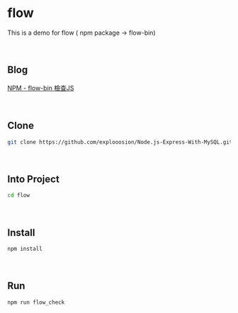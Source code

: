 # flow
This is a demo for flow ( npm package -> flow-bin)

　
## Blog
[NPM - flow-bin 檢查JS](https://dotblogs.com.tw/blog/preview/9b0c0b99-24ab-45f4-8b8d-e3bb20672493)　
　
　

　　　
　　　　
## Clone
```bash
git clone https://github.com/explooosion/Node.js-Express-With-MySQL.git
```
　
　　
## Into Project
```bash
cd flow
```
　
## Install
```bash
npm install
```
　
## Run
```bash
npm run flow_check
```
　
